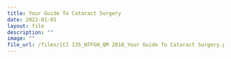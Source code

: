 ```yaml
---
title: Your Guide To Cataract Surgery
date: 2022-01-01
layout: file
description: ""
image: ""
file_url: /files/[C] 135_NTFGH_QM 2018_Your Guide To Cataract Surgery.pdf
---
```

